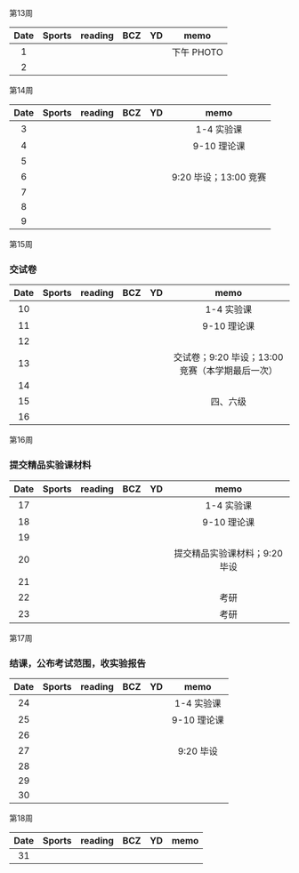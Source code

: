 
第13周

| Date  | Sports | reading | BCZ | YD | memo | 
| :---: | :---: | :---: | :---: | :---: | :---: | 
| 1 | |  |  |  | 下午 PHOTO | 
| 2 |  |  |  |  |  | 

第14周

| Date  | Sports | reading | BCZ | YD | memo | 
| :---: | :---: | :---: | :---: | :---: | :---: | 
| 3 |  |  |  |  | 1-4 实验课 | 
| 4 |  |  |  |  | 9-10 理论课 | 
| 5 |  |  |  |  |  | 
| 6 |  |  |  |  | 9:20 毕设；13:00 竞赛 | 
| 7 |  |  |  |  |  | 
| 8 |  |  |  |  |  | 
| 9 |  |  |  |  |  |   

第15周

### 交试卷

| Date  | Sports | reading | BCZ | YD | memo | 
| :---: | :---: | :---: | :---: | :---: | :---: | 
| 10 |  |  |  |  | 1-4 实验课 | 
| 11 |  |  |  |  | 9-10 理论课 | 
| 12 |  |  |  |  |  | 
| 13 |  |  |  |  | 交试卷；9:20 毕设；13:00 竞赛（本学期最后一次）  | 
| 14 |  |  |  |  |  | 
| 15 |  |  |  |  | 四、六级 | 
| 16 |  |  |  |  |  | 

第16周

### 提交精品实验课材料

| Date  | Sports | reading | BCZ | YD | memo | 
| :---: | :---: | :---: | :---: | :---: | :---: | 
| 17 |  |  |  |  | 1-4 实验课 | 
| 18 |  |  |  |  | 9-10 理论课 | 
| 19 |  |  |  |  |  |   
| 20 |  |  |  |  | 提交精品实验课材料；9:20 毕设 | 
| 21 |  |  |  |  |  | 
| 22 |  |  |  |  | 考研 | 
| 23 |  |  |  |  | 考研 | 

第17周

### 结课，公布考试范围，收实验报告

| Date  | Sports | reading | BCZ | YD | memo | 
| :---: | :---: | :---: | :---: | :---: | :---: | 
| 24 |  |  |  |  | 1-4 实验课 | 
| 25 |  |  |  |  | 9-10 理论课 | 
| 26 |  |  |  |  |  | 
| 27 |  |  |  |  | 9:20 毕设 | 
| 28 |  |  |  |  |  | 
| 29 |  |  |  |  |  |  
| 30 |  |  |  |  |  | 

第18周

| Date  | Sports | reading | BCZ | YD | memo | 
| :---: | :---: | :---: | :---: | :---: | :---: | 
| 31 |  |  |  |  |  | 
